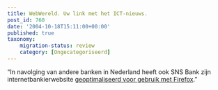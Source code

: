 ```yaml
---
title: WebWereld. Uw link met het ICT-nieuws.
post_id: 760
date: '2004-10-18T15:11:00+00:00'
published: true
taxonomy:
    migration-status: review
    category: [Ongecategoriseerd]
---
```

“In navolging van andere banken in Nederland heeft ook SNS Bank zijn internetbankierwebsite [geoptimaliseerd voor gebruik met Firefox](https://web.archive.org/web/20050207110754/http://www.snsbank.nl/index.asp?NavigationId=4802).”